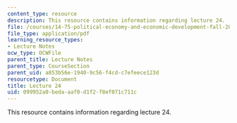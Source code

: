 ```yaml
---
content_type: resource
description: This resource contains information regarding lecture 24.
file: /courses/14-75-political-economy-and-economic-development-fall-2012/099952a0bedaaaf0d1f2f8ef071c711c_MIT14_75F12_Lec24.pdf
file_type: application/pdf
learning_resource_types:
- Lecture Notes
ocw_type: OCWFile
parent_title: Lecture Notes
parent_type: CourseSection
parent_uid: a853b56e-1940-9c56-f4cd-c7efeece123d
resourcetype: Document
title: Lecture 24
uid: 099952a0-beda-aaf0-d1f2-f8ef071c711c
---
```

This resource contains information regarding lecture 24.

